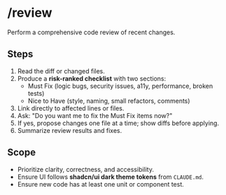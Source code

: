 # /review

Perform a comprehensive code review of recent changes.

## Steps

1. Read the diff or changed files.
2. Produce a **risk-ranked checklist** with two sections:
   - Must Fix (logic bugs, security issues, a11y, performance, broken tests)
   - Nice to Have (style, naming, small refactors, comments)
3. Link directly to affected lines or files.
4. Ask: "Do you want me to fix the Must Fix items now?"
5. If yes, propose changes one file at a time; show diffs before applying.
6. Summarize review results and fixes.

## Scope

- Prioritize clarity, correctness, and accessibility.
- Ensure UI follows **shadcn/ui dark theme tokens** from `CLAUDE.md`.
- Ensure new code has at least one unit or component test.
